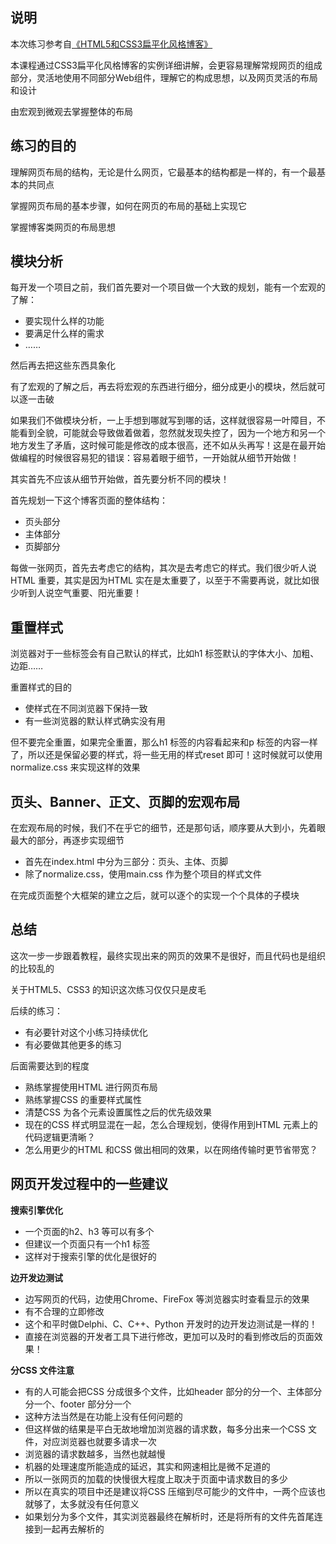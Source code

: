 ## 说明

本次练习参考自[《HTML5和CSS3扁平化风格博客》](http://www.imooc.com/learn/445?from=jobboleblog)

本课程通过CSS3扁平化风格博客的实例详细讲解，会更容易理解常规网页的组成部分，灵活地使用不同部分Web组件，理解它的构成思想，以及网页灵活的布局和设计

由宏观到微观去掌握整体的布局

## 练习的目的

理解网页布局的结构，无论是什么网页，它最基本的结构都是一样的，有一个最基本的共同点

掌握网页布局的基本步骤，如何在网页的布局的基础上实现它

掌握博客类网页的布局思想

## 模块分析

每开发一个项目之前，我们首先要对一个项目做一个大致的规划，能有一个宏观的了解：

* 要实现什么样的功能
* 要满足什么样的需求
* ……

然后再去把这些东西具象化

有了宏观的了解之后，再去将宏观的东西进行细分，细分成更小的模块，然后就可以逐一击破

如果我们不做模块分析，一上手想到哪就写到哪的话，这样就很容易一叶障目，不能看到全貌，可能就会导致做着做着，忽然就发现失控了，因为一个地方和另一个地方发生了矛盾，这时候可能是修改的成本很高，还不如从头再写！这是在最开始做编程的时候很容易犯的错误：容易着眼于细节，一开始就从细节开始做！

其实首先不应该从细节开始做，首先要分析不同的模块！

首先规划一下这个博客页面的整体结构：

* 页头部分
* 主体部分
* 页脚部分

每做一张网页，首先去考虑它的结构，其次是去考虑它的样式。我们很少听人说HTML 重要，其实是因为HTML 实在是太重要了，以至于不需要再说，就比如很少听到人说空气重要、阳光重要！

## 重置样式

浏览器对于一些标签会有自己默认的样式，比如h1 标签默认的字体大小、加粗、边距……

重置样式的目的

* 使样式在不同浏览器下保持一致
* 有一些浏览器的默认样式确实没有用

但不要完全重置，如果完全重置，那么h1 标签的内容看起来和p 标签的内容一样了，所以还是保留必要的样式，将一些无用的样式reset 即可！这时候就可以使用normalize.css 来实现这样的效果

## 页头、Banner、正文、页脚的宏观布局

在宏观布局的时候，我们不在乎它的细节，还是那句话，顺序要从大到小，先着眼最大的部分，再逐步实现细节

* 首先在index.html 中分为三部分：页头、主体、页脚
* 除了normalize.css，使用main.css 作为整个项目的样式文件

在完成页面整个大框架的建立之后，就可以逐个的实现一个个具体的子模块

## 总结

这次一步一步跟着教程，最终实现出来的网页的效果不是很好，而且代码也是组织的比较乱的

关于HTML5、CSS3 的知识这次练习仅仅只是皮毛

后续的练习：

* 有必要针对这个小练习持续优化
* 有必要做其他更多的练习

后面需要达到的程度

* 熟练掌握使用HTML 进行网页布局
* 熟练掌握CSS 的重要样式属性
* 清楚CSS 为各个元素设置属性之后的优先级效果
* 现在的CSS 样式明显混在一起，怎么合理规划，使得作用到HTML 元素上的代码逻辑更清晰？
* 怎么用更少的HTML 和CSS 做出相同的效果，以在网络传输时更节省带宽？

## 网页开发过程中的一些建议

**搜索引擎优化**

* 一个页面的h2、h3 等可以有多个
* 但建议一个页面只有一个h1 标签
* 这样对于搜索引擎的优化是很好的

**边开发边测试**

* 边写网页的代码，边使用Chrome、FireFox 等浏览器实时查看显示的效果
* 有不合理的立即修改
* 这个和平时做Delphi、C、C++、Python 开发时的边开发边测试是一样的！
* 直接在浏览器的开发者工具下进行修改，更加可以及时的看到修改后的页面效果！

**分CSS 文件注意**

* 有的人可能会把CSS 分成很多个文件，比如header 部分的分一个、主体部分分一个、footer 部分分一个
* 这种方法当然是在功能上没有任何问题的
* 但这样做的结果是平白无故地增加浏览器的请求数，每多分出来一个CSS 文件，对应浏览器也就要多请求一次
* 浏览器的请求数越多，当然也就越慢
* 机器的处理速度所能造成的延迟，其实和网速相比是微不足道的
* 所以一张网页的加载的快慢很大程度上取决于页面中请求数目的多少
* 所以在真实的项目中还是建议将CSS 压缩到尽可能少的文件中，一两个应该也就够了，太多就没有任何意义
* 如果划分为多个文件，其实浏览器最终在解析时，还是将所有的文件先首尾连接到一起再去解析的
